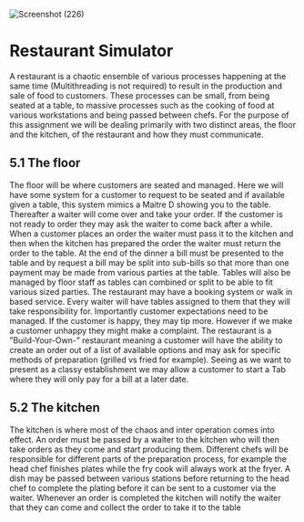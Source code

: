 ![Screenshot (226)](https://github.com/BananaFish45/COS214_Project/assets/86393854/a996b8ac-2619-43e8-b5ad-463783617fdd)

# Restaurant Simulator

A restaurant is a chaotic ensemble of various processes happening at the same time (Multithreading is not required)
to result in the production and sale of food to customers. These processes can be small, from being seated at a table,
to massive processes such as the cooking of food at various workstations and being passed between chefs.
For the purpose of this assignment we will be dealing primarily with two distinct areas, the floor and the kitchen,
of the restaurant and how they must communicate.

## 5.1 The floor
The floor will be where customers are seated and managed. Here we will have some system for a customer to
request to be seated and if available given a table, this system mimics a Maitre D showing you to the table.
Thereafter a waiter will come over and take your order. If the customer is not ready to order they may ask the
waiter to come back after a while. When a customer places an order the waiter must pass it to the kitchen and
then when the kitchen has prepared the order the waiter must return the order to the table.
At the end of the dinner a bill must be presented to the table and by request a bill may be split into sub-bills so
that more than one payment may be made from various parties at the table.
Tables will also be managed by floor staff as tables can combined or split to be able to fit various sized parties.
The restaurant may have a booking system or walk in based service. Every waiter will have tables assigned to
them that they will take responsibility for.
Importantly customer expectations need to be managed. If the customer is happy, they may tip more. However if
we make a customer unhappy they might make a complaint.
The restaurant is a ”Build-Your-Own-” restaurant meaning a customer will have the ability to create an order out
of a list of available options and may ask for specific methods of preparation (grilled vs fried for example).
Seeing as we want to present as a classy establishment we may allow a customer to start a Tab where they will
only pay for a bill at a later date.

## 5.2 The kitchen
The kitchen is where most of the chaos and inter operation comes into effect.
An order must be passed by a waiter to the kitchen who will then take orders as they come and start producing
them. Different chefs will be responsible for different parts of the preparation process, for example the head chef
finishes plates while the fry cook will always work at the fryer.
A dish may be passed between various stations before returning to the head chef to complete the plating before it
can be sent to a customer via the waiter.
Whenever an order is completed the kitchen will notify the waiter that they can come and collect the order to
take it to the table
